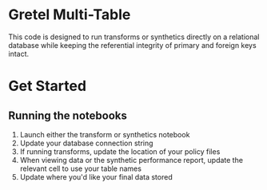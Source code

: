 # Gretel Multi-Table

This code is designed to run transforms or synthetics directly on a relational database while keeping the referential integrity of primary and foreign keys intact.

# Get Started

## Running the notebooks
1. Launch either the transform or synthetics notebook
2. Update your database connection string
3. If running transforms, update the location of your policy files
3. When viewing data or the synthetic performance report, update the relevant cell to use your table names
3. Update where you'd like your final data stored
